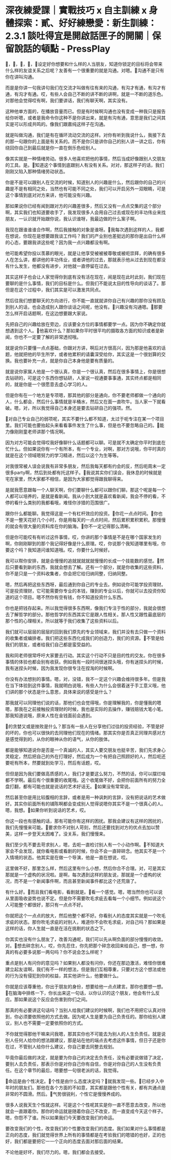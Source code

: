 # 深夜練愛課｜實戰技巧 x 自主訓練 x 身體探索：貳、好好練戀愛：新生訓練：2.3.1 談吐得宜是開啟話匣子的開關｜保留說話的頓點 - PressPlay

🎼，🎼，🎼，🎼，🎼设定好你想要和什么样的人当朋友，知道你锁定的目标将会带来什么样的友谊关系之后呢？友善有一个很重要的就是沟通。对嗯。🎼沟通不是只有你在讲叫沟通。

而是是你讲一句我讲句我们在交流才叫做有往有来的沟通，有沟才有通，有沟才有通，有沟才有通。哎，有些人会自己不断的讲不断的讲啊，就是一不断的道乐色。对那他会觉得哎有啊，我们要讲话，我们有聊天啊，其实没有。

这种他单方面的，在播放音量而已。但是有时候啊沟通也没有变成一种我只是报告给你听嗯，或者是我命令你这种不是你讲出来，就是有沟有通，意思是我们之间其实是可以形成共鸣的。像我们跟嘉纯这样子在沟通。

就是叫做沟通，我们是有在循环流动交流的这样。对你有听到我说什么，我接下去的那一句跟你的上面是有关系的。而不是你只是讲你自己的别人讲一讲之后，你有绕回你自己到最后就是你一直在倒乐色给别人。

像其实就是一种情绪劳动。很多人他喜欢把他的事情，然后当成好像跟别人交朋友的工具。是。🎼知道这个事情到底跟别人有没有关系。对对，那这样子的话，我们刚刚又陷入那种情绪劳动状态。

你是不是可以跟别人在交流的时候，知道别人的兴趣是什么，然后跟你的自己的兴趣是不是有相同之处，当然也有可能不同之处，我们可以开启另外一双眼睛，可是这个事情到底对对方来讲，他可能没有兴趣。

那如果说你已经有闻到跟对方的兴趣差很多，然后又没有一点点交集的这个部分啊，其实我们也知道要收手了，我发现很多人会用自己过去或现在的丰功伟业来找朋友，一认识就开始跟你说，我认识谁呀，我最边做的什么案子啊。

我现在跟谁谁谁合作啊，然后我接触的对象是谁呀。🎼我每次遇到这样的人，我都在想说，你现在是想要跟我谈工作吗？我们的产业别也差挺远的那你是出自什么样的心态，要跟我讲这些呢？因为我一点兴趣都没有啊。

他可能希望你投以羡慕的眼光，就是让他享受被被被尊敬或被呃崇拜，的确有很多人在怎么讲，都讲他的丰功伟业，或者讲他的过去，那就表示他从过去到现在都没有什么发生，他都没有进步，对他就一直停留在过去。

其实这样子也会让人家觉得你到底有没有活在现在，闹是现在此时此刻，我们现在要聊的是什么事情，我们的目标是什么。但我们不能说太目的性导向的谈话了。那但是在这个过程中，我们其实是可以激发共同点。

然后往我们想要聊天的方向进行，你不能一直就就讲你自己有兴趣的那你没有顾及到别人的话，也会造成别人跟你谈话之间呢，他没有。🎼兴趣没有沟通嗯。🎼那要怎么样开启话题啊，在这边想要跟大家说。

先把自己的兴趣给放在旁边，应该要全方位的事情都要学一点。因为你不确定你就想遇到这个人。🎼他喜欢什么？那如果你平时很平均的摄取各方面的知识或者是新闻，你也不一定要了解的非常透彻哦。

就是说你只要懂一点点基础，你跟对方讲，啊后对方很高兴，因为那是他喜欢的话题，他就把他的毕生所学，或者他累积的请囊深受给你，其实这是一个很划算的交换。我也要补充一点，就是你自己本身他是要有质量的。

就是说你家属人他是一个很认真，你是一个很认真，然后在很多事情上，你是很想去钻研的，可是这个东西你想钻研，人家说一视通要事事通，其实终点都是相同的，就是你是一个很愿意去虚心学习的人。

但是你有在一个地方是专项嗯，那其他的部分是通向，你不要老师都做一个通向的人，什么都会，然后什么事情就是半桶水，然后又在面一直吹牛。当人家一下就看破。嗯，对，所以我觉得自己本身还是要去钻研自己的强项。然。

🎼对自己专业自己的弱项呢，其实不要什么都不知道，太过于呃专注在某一个项目里。我们可能也要抬起头来看看事件发生了什么事，但是也不要忽略自己的。🎼能力像刚刚童老师讲那个情况啊。

因为对方可能会觉得哎我好像聊什么话题都可以聊。可是就不太确定你平时到底在忙什么。但如果说你有一个有所本，有一个专业，对啊，那对方说哦，你平时真的就是在这个领域嗯努力的学习精进，然后以这个为生等等。

对我很常被人误会说我有非常多朋友，然后我每天都有约会的反，然后呃周末一定很多party啊，然后到处都有托这样子。🎼我说其实你们误会，我休息的时候就是宅在家里，然大家都不相信，是因为大家都觉得跟我聊得来。

是就我愿意跟每一个人聊天啊，你们要聊什么都可以跟你们聊。那这个呢是每一个人都可以培养的，是就是看新闻。我从小到大就是喜欢看新闻，我会不停的看，不停的看什么类别的我都看哦，难怪你涉猎的范围很广。

跟你什么都能聊。我觉得这是一个有杠杆效应的投资。🎼你花一点点时间。🎼你也不是一整天花好几个小时，你是用每天的一点点时间，然后累积累积累积。那慢慢的就会有很大量的资料库在你的脑海。🎼你不一定记得那么清晰。

但是你可能哎有有听过这件事情，哎，你讲的那个事情是不是在哪个国家发生的啊，你刚刚聊到的那个我记得好像是什么原理。哎，你说那个我知道哪里有哦，你要这个吗？我知道问谁知道哦。哎，你要什么时候好。

我可以帮你安排，就是会慢慢的追就就就就就慢慢的长成一个技能数的感觉。🎼然后只要看到新的东西，我就会想去了解。还有一个部分，就是你收集的这些资料，你不是只是一个资料收集者，你会把它给归纳同整，归纳同整。

嗯，然后再把这些东西呀，最后通到你自己的专业去。例如说你可能学投资理财。可是投资理财，它可能需要你专业的本钱，赚到的专业以后，你就可以去投资你知道的这个项目。嗯不然你有空有钱，你不知道投资什么东西。

你也是把钱存起来。所以我觉得很多东西啊，像我们专注于性的部分，我就会很想去了解哲学的部分。那他哲学的东西其实它是跟人性相关。那人性又跟性最底层的那个性的心理相关。所以就等于我们收集了这些资料以后。

我们就可以层层的层层的回到我们原先的专业领域来，我们并没有去只做一个资料的收集者或编排者。我们把这些东西化成我们的创造力，我们的资源。🎼不管是给我们的朋友，或者给我们自己都是蛮受益的。

我和同老师很常呼吁大家要去行动。其实这个行动不只是目的性的交友。你在很多事情的体验也都会别有收获。例如我有一段时间很迷捏头哦，你有迷捏头的时候，我有迷捏头时候，因为我发现你很专注在捏淘的时候啊。

你没有办法想别的事情。嗯，对，没错，我不一定这个兴趣会维持很多年。但是我在当下体验到这件事情，我就明白说哦，有些人为什么会很着迷于手工意义哦，他们讲的那个状态是什么意思，具体来说的感受是什么？

那我就可以同理他们说的话，那他们也会觉得哦，你是理解我的，你是懂我的嗯嗯，那我在之前接触投资理财的时候，我也是实际的去操作，赚钱赔钱大笔小笔。那我知道说哦，原来人性在金钱面前会遇到。

🎼的贪婪又或是挫败是什么？那当有一些人在分享他们过往的投资经验，不管是好的坏的，你也可以很快的去同理他们现在的情绪。那其实你是否真正同理共感对方是感觉得到的，从你的眼神从你的语气，从你的肢体。

都是能够知道说你是否是一个真诚的人，其实人要交朋友也挺辛苦，我们先求身心灵稳定，然后把自己的外在打理好，然后成为一个有把自己照顾好的人，然后呃还要呃有所本，然要就到处学习，然后有话题，哎。

但但是因为我们要做高质感的人，我们才是要这么努力，不然的话，你可以摆烂啥都不学啊。最后有个很重要的收尾哦。这个收尾做不好，会把你前面所有的努力全盘打翻，都有可能也就是说话的艺术好话无。🎼如果没有常常说。

然后甚至你是用比较腹相的言辞，或者是用一种讽刺的言辞，没有把说话的艺术做好。其实你前面所有的铺陈啊都会变成别人觉得说嗯你其实不是一个很真心的人。嗯，我想。🎼如果你听到说话的艺术，哎。

你这一段也有感触的话，那有可能你有这样的困扰。那我会建议有这样的困扰的，我们先慢慢来可能。🎼要求你不对别人苛刻，然后还要找到对方的优点去加以赞美，这样一步登天太困难了。没关系，我们慢慢来。

我们至少先不要去苛求别人，嗯，去呃一直检讨别人有一个小动作啊。🎼不知道大家会不会发现，就你看电影或看剧的时候，你会不会一直碎碎念。他其实不是一个入情境的状态。他其实是在做一个导演，他是一直在想说，哎。

这里做不好，那里怎么样，然后这里有什么小想，然后你合不合理。对，可是其实那就是一个虚构的状况啦。是啊，每次遇到这样的朋友说，那就是一个虚构的状况，而不是一个新闻事件啊，而且甚至新闻事件都比这个还荒唐了。

有什么好。🎼而且我们看电影，看剧就是。🎼看一个感觉。嗯，嗯当然你也可以说从里面吸收姿势也说不定。但是你不需要吹毛求疵去看每一个小细节。例如说这个人可能整个都很好，那只有一点点不好。

你就把这个一点点的放大，然后他整个都不好。你看别人的态度其实就是一个吹毛求疵的状态。那你吹毛求疵的对别人，难道你不会吹毛求疵，对自己吗？那如果是这样的话，你人生就一直是在活在挑剔的状态之下。

你其实也没有什么朋友了，改善沟通呢，我们可以先从啊负面的部分慢慢的收敛。对。🎼想去碎念别人，哎，你先忍住，你先把那个碎念收回来给自己，想一想，你真的有必要多说那一两句吗？你不说会怎么样呢？

重点是别人有问你的意见吗？如果别人都没有问你，你还在那边激活，难怪你很难建立起友谊啊，我们有不一样的想法，但是我们互相尊重，只要对方这个想法或他的行为没有侵犯到你的权益，其实他讲什么，他要做什么。

你就是应该尊重他，你出于朋友的身份，想要给他一点点建言。那你也要想一想。🎼在脑海中排练一下，你长出来这一句话，以你认识的这个朋友，他会有什么反应。那如果说这个反应会伤害到你们之间。

那真的有必要讲这句话吗？当别人给我们建议的时候啊，我们也不用把它认真对待到，你必须要依照他的方式去做。因为呢人生是要为自己负责任的。那你给别人建议，别人也不需要一定要依照你的方式。

不你就觉得那他干嘛来问我嗯，那其实你也不可能去为别人的人生负责任。就是说别人任何人给你的想法跟建议，那是站在他的端点去考虑这件事情，但日子还是你在过，不管别人给你什么建议，你自己要去同整去规划。

毕竟你最后做的决定，就是要为你自己的决定去负责任，没有必要说做错了决定，要别人去负责任，那表示你是对你自己你有自信，你是对你自己的人生没有负责任。在这个章节的最后，嗯要想一句很老派的话，我觉得。

🎼命运是由个性决定。🎼个性是由什么态度决定吗？🎼就我发现一些。🎼已经步入中年时的朋友们。那他在各个方面的不如意，其实都是跟他个性有关，都有共通点是非常的不圆滑。然后。🎼气势很锐利，个性它是慢慢养成的。

很多人说我天生个性就这样。可是这个个性呢其实是你一直不愿意去改变，所以他就会一直跟着你。那你的命运就是随着你自己不改变，而一直变成今天这个样子。嗯，你怨不了谁。所以如果我们今天要改变我们的命运。

要改变我们的个性，改变我们的个性要改变我们的态度。我们如果对什么事情都是正向的态度，我们就觉得世界上所有的事情都是在考验我们的嗯错的也好，正的也好，我们都是要把它一一个正向的态度去面对那后面的结果。

不论他是好坏，我们尽力的。嗯，我们都会去接受。